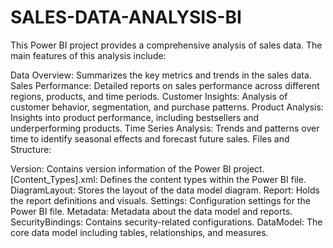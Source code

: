 # SALES-DATA-ANALYSIS-BI
This Power BI project provides a comprehensive analysis of sales data. The main features of this analysis include:

Data Overview: Summarizes the key metrics and trends in the sales data.
Sales Performance: Detailed reports on sales performance across different regions, products, and time periods.
Customer Insights: Analysis of customer behavior, segmentation, and purchase patterns.
Product Analysis: Insights into product performance, including bestsellers and underperforming products.
Time Series Analysis: Trends and patterns over time to identify seasonal effects and forecast future sales.
Files and Structure:

Version: Contains version information of the Power BI project.
[Content_Types].xml: Defines the content types within the Power BI file.
DiagramLayout: Stores the layout of the data model diagram.
Report: Holds the report definitions and visuals.
Settings: Configuration settings for the Power BI file.
Metadata: Metadata about the data model and reports.
SecurityBindings: Contains security-related configurations.
DataModel: The core data model including tables, relationships, and measures.
